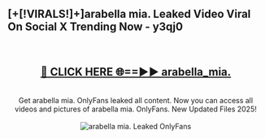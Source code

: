 <h2>[+[!VIRALS!]+]arabella mia. Leaked Video Viral On Social X Trending Now - y3qj0</h2>
<br>
<div align="center">
<h2><a href="https://libra.edu.pl?arabella_mia." rel="nofollow">🔴 CLICK HERE 🌐==►► arabella_mia.</a></h2>
<br>
Get arabella mia. OnlyFans leaked all content. Now you can access all videos and pictures of arabella mia. OnlyFans. New Updated Files 2025!
<br>
<br>
<a href="https://libra.edu.pl?arabella_mia." rel="nofollow" data-target="animated-image.originalLink"><img src="https://i.ibb.co.com/WyWwxjT/player-gif2.gif" alt="arabella mia. Leaked OnlyFans" style="max-width: 100%; display: inline-block;" data-target="animated-image.originalImage"></a>
</div>
<br>